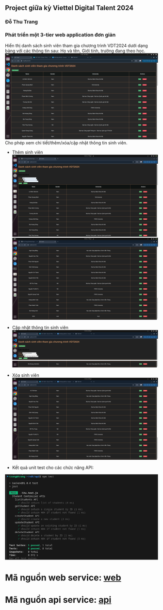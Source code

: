 ## Project giữa kỳ Viettel Digital Talent 2024
### Đỗ Thu Trang

### Phát triển một 3-tier web application đơn giản 
Hiển thị danh sách sinh viên tham gia chương trình VDT2024 dưới dạng bảng với các thông tin sau: Họ và tên, Giới tính, trường đang theo học. 
![Home](./image/overviewweb.png)
Cho phép xem chi tiết/thêm/xóa/cập nhật thông tin sinh viên.
- Thêm sinh viên
![Add](./image/addstudent.png)
![Add](./image/addstudent2.png)

- Cập nhật thông tin sinh viên
![Edit](./image/editstudent1.png)
![Edit](./image/editstudent2.png)

- Xóa sinh viên
![Delete](./image/deletestudent.png)

- Kết quả unit test cho các chức năng API:

 ![unit_test](./image/unittest.png)


# Mã nguồn web service: [web](https://github.com/Do-Trang/web)
# Mã nguồn api service: [api](https://github.com/Do-Trang/api)